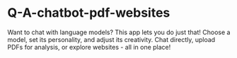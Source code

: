 # Q-A-chatbot-pdf-websites
 Want to chat with language models? This app lets you do just that! Choose a model, set its personality, and adjust its creativity. Chat directly, upload PDFs for analysis, or explore websites - all in one place!
